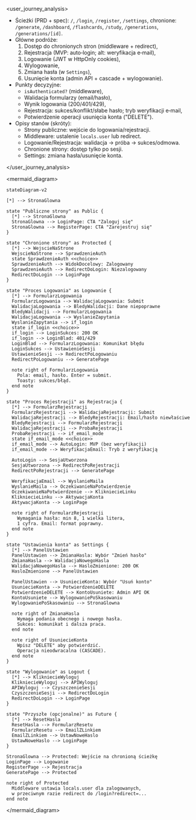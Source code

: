 <user_journey_analysis>

- Ścieżki (PRD + spec): `/`, `/login`, `/register`, `/settings`,
  chronione: `/generate`, `/dashboard`, `/flashcards`, `/study`,
  `/generations`, `/generations/[id]`.
- Główne podróże:
  1) Dostęp do chronionych stron (middleware + redirect),
  2) Rejestracja (MVP: auto‑login; alt: weryfikacja e‑mail),
  3) Logowanie (JWT w HttpOnly cookies),
  4) Wylogowanie,
  5) Zmiana hasła (w `Settings`),
  6) Usunięcie konta (admin API + cascade + wylogowanie).
- Punkty decyzyjne:
  - `isAuthenticated?` (middleware),
  - Walidacja formularzy (email/hasło),
  - Wynik logowania (200/401/429),
  - Rejestracja: sukces/konflikt/słabe hasło; tryb weryfikacji e‑mail,
  - Potwierdzenie operacji usunięcia konta ("DELETE").
- Opisy stanów (skróty):
  - Strony publiczne: wejście do logowania/rejestracji.
  - Middleware: ustalenie `locals.user` lub redirect.
  - Logowanie/Rejestracja: walidacja → próba → sukces/odmowa.
  - Chronione strony: dostęp tylko po sesji.
  - Settings: zmiana hasła/usunięcie konta.

</user_journey_analysis>

<mermaid_diagram>

```mermaid
stateDiagram-v2

[*] --> StronaGlowna

state "Publiczne strony" as Public {
  [*] --> StronaGlowna
  StronaGlowna --> LoginPage: CTA "Zaloguj się"
  StronaGlowna --> RegisterPage: CTA "Zarejestruj się"
}

state "Chronione strony" as Protected {
  [*] --> WejscieNaStrone
  WejscieNaStrone --> SprawdzenieAuth
  state SprawdzenieAuth <<choice>>
  SprawdzenieAuth --> WidokDocelowy: Zalogowany
  SprawdzenieAuth --> RedirectDoLogin: Niezalogowany
  RedirectDoLogin --> LoginPage
}

state "Proces Logowania" as Logowanie {
  [*] --> FormularzLogowania
  FormularzLogowania --> WalidacjaLogowania: Submit
  WalidacjaLogowania --> BledyWalidacji: Dane niepoprawne
  BledyWalidacji --> FormularzLogowania
  WalidacjaLogowania --> WyslanieZapytania
  WyslanieZapytania --> if_login
  state if_login <<choice>>
  if_login --> LoginSukces: 200 OK
  if_login --> LoginBlad: 401/429
  LoginBlad --> FormularzLogowania: Komunikat błędu
  LoginSukces --> UstawienieSesji
  UstawienieSesji --> RedirectPoLogowaniu
  RedirectPoLogowaniu --> GeneratePage

  note right of FormularzLogowania
    Pola: email, hasło. Enter = submit.
    Toasty: sukces/błąd. 
  end note
}

state "Proces Rejestracji" as Rejestracja {
  [*] --> FormularzRejestracji
  FormularzRejestracji --> WalidacjaRejestracji: Submit
  WalidacjaRejestracji --> BledyRejestracji: Email/hasło niewłaściwe
  BledyRejestracji --> FormularzRejestracji
  WalidacjaRejestracji --> ProbaRejestracji
  ProbaRejestracji --> if_email_mode
  state if_email_mode <<choice>>
  if_email_mode --> AutoLogin: MVP (bez weryfikacji)
  if_email_mode --> WeryfikacjaEmail: Tryb z weryfikacją

  AutoLogin --> SesjaUtworzona
  SesjaUtworzona --> RedirectPoRejestracji
  RedirectPoRejestracji --> GeneratePage

  WeryfikacjaEmail --> WyslanieMaila
  WyslanieMaila --> OczekiwanieNaPotwierdzenie
  OczekiwanieNaPotwierdzenie --> KlikniecieLinku
  KlikniecieLinku --> AktywacjaKonta
  AktywacjaKonta --> LoginPage

  note right of FormularzRejestracji
    Wymagania hasła: min 8, 1 wielka litera,
    1 cyfra. Email: format poprawny.
  end note
}

state "Ustawienia konta" as Settings {
  [*] --> PanelUstawien
  PanelUstawien --> ZmianaHasla: Wybór "Zmień hasło"
  ZmianaHasla --> WalidacjaNowegoHasla
  WalidacjaNowegoHasla --> HasloZmienione: 200 OK
  HasloZmienione --> PanelUstawien

  PanelUstawien --> UsuniecieKonta: Wybór "Usuń konto"
  UsuniecieKonta --> PotwierdzenieDELETE
  PotwierdzenieDELETE --> KontoUsuniete: Admin API OK
  KontoUsuniete --> WylogowaniePoSkasowaniu
  WylogowaniePoSkasowaniu --> StronaGlowna

  note right of ZmianaHasla
    Wymaga podania obecnego i nowego hasła.
    Sukces: komunikat i dalsza praca.
  end note

  note right of UsuniecieKonta
    Wpisz "DELETE" aby potwierdzić.
    Operacja nieodwracalna (CASCADE).
  end note
}

state "Wylogowanie" as Logout {
  [*] --> KlikniecieWyloguj
  KlikniecieWyloguj --> APIWyloguj
  APIWyloguj --> CzyszczenieSesji
  CzyszczenieSesji --> RedirectDoLogin
  RedirectDoLogin --> LoginPage
}

state "Przyszłe (opcjonalne)" as Future {
  [*] --> ResetHasla
  ResetHasla --> FormularzResetu
  FormularzResetu --> EmailZLinkiem
  EmailZLinkiem --> UstawNoweHaslo
  UstawNoweHaslo --> LoginPage
}

StronaGlowna --> Protected: Wejście na chronioną ścieżkę
LoginPage --> Logowanie
RegisterPage --> Rejestracja
GeneratePage --> Protected

note right of Protected
  Middleware ustawia locals.user dla zalogowanych,
  w przeciwnym razie redirect do /login?redirect=...
end note
```

</mermaid_diagram>



